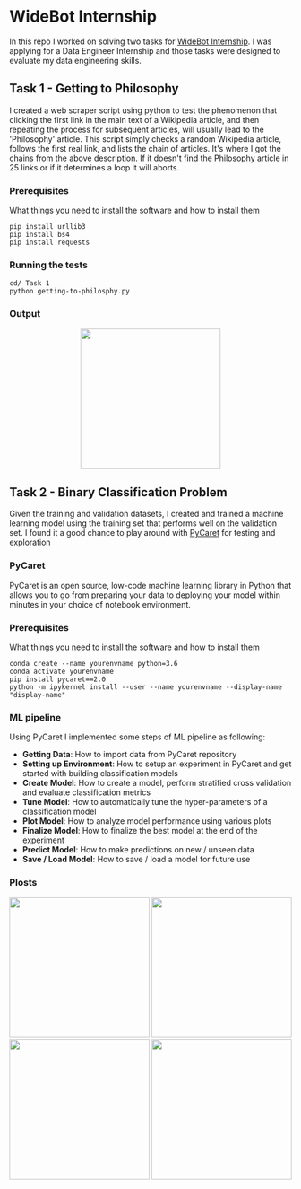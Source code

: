 # WideBot Internship
In this repo I worked on solving two tasks for [WideBot Internship](https://widebot.net/). I was applying for a Data Engineer Internship and those tasks were designed to evaluate my data engineering skills.

## Task 1 - Getting to Philosophy

I created a web scraper script using python to test the phenomenon that clicking the first link in the main text of a Wikipedia article, and then repeating the process for subsequent articles, will usually lead to the 'Philosophy' article. This script simply checks a random Wikipedia article, follows the first real link, and lists the chain of articles. It's where I got the chains from the above description. If it doesn't find the Philosophy article in 25 links or if it determines a loop it will aborts.

### Prerequisites

What things you need to install the software and how to install them

```
pip install urllib3
pip install bs4
pip install requests
```

### Running the tests

```
cd/ Task 1 
python getting-to-philosphy.py 
```

### Output

<p align="center">
    <img src="https://raw.githubusercontent.com/MoAmrYehia/WideBot_Internship_Task/master/res/0.png"
        width = "250" 
        height= "250">
</p>

## Task 2 - Binary Classification Problem

Given the training and validation datasets, I created and trained a machine learning model using the training set that performs well on the validation set. I found it a good chance to play around with [PyCaret](https://pycaret.org/) for testing and exploration 

### PyCaret
PyCaret is an open source, low-code machine learning library in Python that allows you to go from preparing your data to deploying your model within minutes in your choice of notebook environment.

### Prerequisites

What things you need to install the software and how to install them

```
conda create --name yourenvname python=3.6
conda activate yourenvname
pip install pycaret==2.0
python -m ipykernel install --user --name yourenvname --display-name "display-name"
```
### ML pipeline 
Using PyCaret I implemented some steps of ML pipeline as following:

* **Getting Data**: How to import data from PyCaret repository
* **Setting up Environment**: How to setup an experiment in PyCaret and get started with building classification models
* **Create Model**: How to create a model, perform stratified cross validation and evaluate classification metrics
* **Tune Model**: How to automatically tune the hyper-parameters of a classification model
* **Plot Model**: How to analyze model performance using various plots
* **Finalize Model**: How to finalize the best model at the end of the experiment
* **Predict Model**: How to make predictions on new / unseen data
* **Save / Load Model**: How to save / load a model for future use


### Plosts

<p align="center">
    <img src="https://raw.githubusercontent.com/MoAmrYehia/WideBot_Internship_Task/master/res/1.png"
        width = "250" 
        height= "250">
    <img src="https://raw.githubusercontent.com/MoAmrYehia/WideBot_Internship_Task/master/res/2.png"
        width = "250" 
        height= "250">
      <img src="https://raw.githubusercontent.com/MoAmrYehia/WideBot_Internship_Task/master/res/3.png"
        width = "250" 
        height= "250">
      <img src="https://raw.githubusercontent.com/MoAmrYehia/WideBot_Internship_Task/master/res/4.png"
        width = "250" 
        height= "250">
</p>
